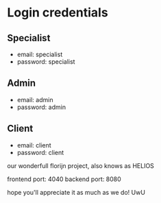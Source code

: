 # Login credentials

## Specialist
- email: specialist
- password: specialist

## Admin
- email: admin
- password: admin

## Client
- email: client
- password: client

our wonderfull florijn project, also knows as HELIOS

frontend port: 4040
backend port: 8080

hope you'll appreciate it as much as we do! UwU
